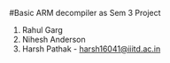 #Basic ARM decompiler as Sem 3 Project
1. Rahul Garg
2. Nihesh Anderson
3. Harsh Pathak - harsh16041@iiitd.ac.in
